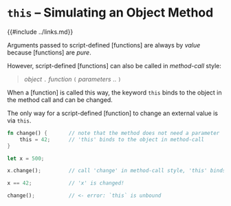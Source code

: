 `this` &ndash; Simulating an Object Method
=========================================

{{#include ../links.md}}


Arguments passed to script-defined [functions] are always by _value_ because [functions] are _pure_.

However, script-defined [functions] can also be called in _method-call_ style:

> _object_ `.` _function_ `(` _parameters_ .. `)`

When a [function] is called this way, the keyword `this` binds to the object in the method call and
can be changed.

The only way for a script-defined [function] to change an external value is via `this`.

```rust no_run
fn change() {       // note that the method does not need a parameter
    this = 42;      // 'this' binds to the object in method-call
}

let x = 500;

x.change();         // call 'change' in method-call style, 'this' binds to 'x'

x == 42;            // 'x' is changed!

change();           // <- error: `this` is unbound
```
